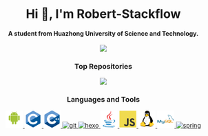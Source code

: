 <h1 align="center">Hi 👋, I'm Robert-Stackflow</h1>
<h4 align="center">A student from Huazhong University of Science and Technology.</h3>
<p align="center">
  <a href="https://github.com/Robert-Stackflow">
    <img align="top" src="https://github-readme-stats.vercel.app/api?username=Robert-Stackflow&show_icons=true&theme=transparent" />
  </a>
</p>
<!-- <p align="center" css="display:none;">
  <a href="https://github.com/Robert-Stackflow">
    <img align="top" src="https://github-readme-stats.vercel.app/api/top-langs/?username=Robert-Stackflow&hide=css,html,python,javascript,assembly,cmake,tex,kotlin,qmake,makefile" />
  </a>
</p> -->
<h3 align="center">Top Repositories</h3>
<p align="center">
  <a href="https://github.com/Robert-Stackflow/HUST-Courses-Archive">
    <img align="top" src="https://github-readme-stats.vercel.app/api/pin/?username=Robert-Stackflow&repo=HUST-Courses-Archive" />
  </a>
</p>
<h3 align="center">Languages and Tools</h3>
<p align="center"> <a href="https://developer.android.com" target="_blank" rel="noreferrer"> <img src="https://raw.githubusercontent.com/devicons/devicon/master/icons/android/android-original-wordmark.svg" alt="android" width="40" height="40"/> </a> <a href="https://www.cprogramming.com/" target="_blank" rel="noreferrer"> <img src="https://raw.githubusercontent.com/devicons/devicon/master/icons/c/c-original.svg" alt="c" width="40" height="40"/> </a> <a href="https://www.w3schools.com/cpp/" target="_blank" rel="noreferrer"> <img src="https://raw.githubusercontent.com/devicons/devicon/master/icons/cplusplus/cplusplus-original.svg" alt="cplusplus" width="40" height="40"/> </a> <a href="https://git-scm.com/" target="_blank" rel="noreferrer"> <img src="https://www.vectorlogo.zone/logos/git-scm/git-scm-icon.svg" alt="git" width="40" height="40"/> </a> <a href="hexo.io/" target="_blank" rel="noreferrer"> <img src="https://www.vectorlogo.zone/logos/hexoio/hexoio-icon.svg" alt="hexo" width="40" height="40"/> </a> <a href="https://www.java.com" target="_blank" rel="noreferrer"> <img src="https://raw.githubusercontent.com/devicons/devicon/master/icons/java/java-original.svg" alt="java" width="40" height="40"/> </a> <a href="https://developer.mozilla.org/en-US/docs/Web/JavaScript" target="_blank" rel="noreferrer"> <img src="https://raw.githubusercontent.com/devicons/devicon/master/icons/javascript/javascript-original.svg" alt="javascript" width="40" height="40"/> </a> <a href="https://www.linux.org/" target="_blank" rel="noreferrer"> <img src="https://raw.githubusercontent.com/devicons/devicon/master/icons/linux/linux-original.svg" alt="linux" width="40" height="40"/> </a> <a href="https://www.mysql.com/" target="_blank" rel="noreferrer"> <img src="https://raw.githubusercontent.com/devicons/devicon/master/icons/mysql/mysql-original-wordmark.svg" alt="mysql" width="40" height="40"/> </a> <a href="https://spring.io/" target="_blank" rel="noreferrer"> <img src="https://www.vectorlogo.zone/logos/springio/springio-icon.svg" alt="spring" width="40" height="40"/> </a> </p>
